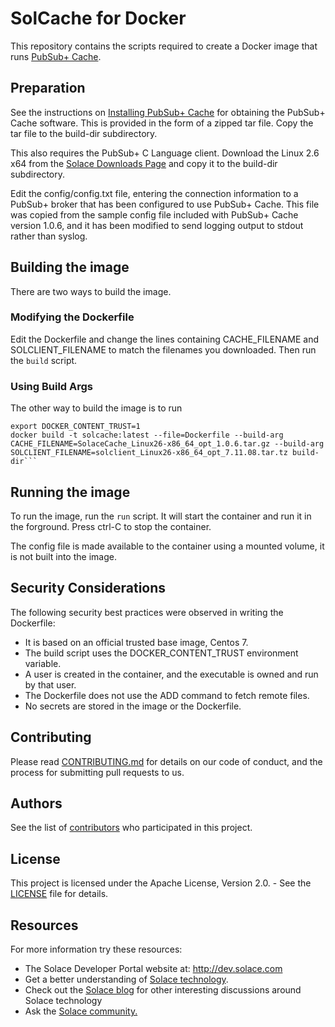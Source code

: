 # SolCache for Docker

This repository contains the scripts required to create a Docker image that runs [PubSub+ Cache](https://docs.solace.com/Solace-PubSub-Cache/PubSub-Cache-Overview.htm).

## Preparation

See the instructions on [Installing PubSub+ Cache](https://docs.solace.com/Solace-PubSub-Cache/Installing-PubSub-Cache.htm) for obtaining the PubSub+ Cache software. This is provided in the form of a zipped tar file. Copy the tar file to the build-dir subdirectory.

This also requires the PubSub+ C Language client. Download the Linux 2.6 x64 from the [Solace Downloads Page](https://products.solace.com/download/C_API_LINUX64) and copy it to the build-dir subdirectory.

Edit the config/config.txt file, entering the connection information to a PubSub+ broker that has been configured to use PubSub+ Cache. This file was copied from the sample config file included with PubSub+ Cache version 1.0.6, and it has been modified to send logging output to stdout rather than syslog.

## Building the image

There are two ways to build the image.

### Modifying the Dockerfile

Edit the Dockerfile and change the lines containing CACHE_FILENAME and SOLCLIENT_FILENAME to match the 
filenames you downloaded. Then run the ```build``` script.

### Using Build Args

The other way to build the image is to run

```
export DOCKER_CONTENT_TRUST=1
docker build -t solcache:latest --file=Dockerfile --build-arg CACHE_FILENAME=SolaceCache_Linux26-x86_64_opt_1.0.6.tar.gz --build-arg SOLCLIENT_FILENAME=solclient_Linux26-x86_64_opt_7.11.08.tar.tz build-dir```
```

## Running the image

To run the image, run the ```run``` script. It will start the container and run it in the forground. Press ctrl-C to stop the container.

The config file is made available to the container using a mounted volume, it is not built into the image.

## Security Considerations

The following security best practices were observed in writing the Dockerfile:

* It is based on an official trusted base image, Centos 7.
* The build script uses the DOCKER_CONTENT_TRUST environment variable.
* A user is created in the container, and the executable is owned and run by that user.
* The Dockerfile does not use the ADD command to fetch remote files.
* No secrets are stored in the image or the Dockerfile.

## Contributing

Please read [CONTRIBUTING.md](CONTRIBUTING.md) for details on our code of conduct, and the process for submitting pull requests to us.

## Authors

See the list of [contributors](https://github.com/SolaceSamples/PubSubCacheDocker/contributors) who participated in this project.

## License

This project is licensed under the Apache License, Version 2.0. - See the [LICENSE](LICENSE) file for details.

## Resources

For more information try these resources:

- The Solace Developer Portal website at: http://dev.solace.com
- Get a better understanding of [Solace technology](http://dev.solace.com/tech/).
- Check out the [Solace blog](http://dev.solace.com/blog/) for other interesting discussions around Solace technology
- Ask the [Solace community.](http://dev.solace.com/community/)

